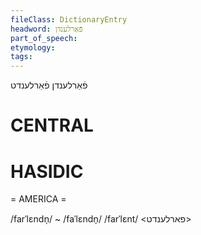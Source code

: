 ```yaml
---
fileClass: DictionaryEntry
headword: פֿאַרלענדן
part_of_speech: 
etymology: 
tags: 
---
```

פֿאַרלענדן
פֿאַרלענדט

CENTRAL
========

HASIDIC
=======
= AMERICA = 

/farˈlɛndn̩/ ~ /faˈlɛndn̩/
/farˈlɛnt/ <פארלענדט>